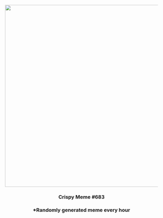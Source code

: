 <p align="center">
        <img src="https://i.redd.it/p5kgmriumq391.jpg" width="600" height="600">
        </p>
        <h3 align="center">Crispy Meme #683</h3>
        <h3 align="center">*Randomly generated meme every hour</h3>
    